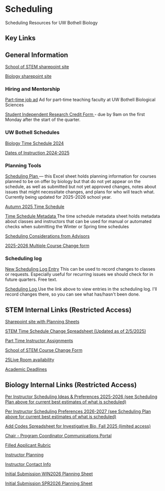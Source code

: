 
# Scheduling
Scheduling Resources for UW Bothell Biology

## Key Links

## General Information

<a href="https://uwnetid.sharepoint.com/sites/uwbschoolofstem" target="_blank" rel="noopener noreferrer"> School of STEM sharepoint site </a>

<a href="https://uwnetid.sharepoint.com/sites/uwbschoolofstem/biologicalsciences/SitePages/Home(1).aspx" target="_blank" rel="noopener noreferrer"> Biology sharepoint site</a>

### Hiring and Mentorship
<a href="https://ap.washington.edu/ahr/position-details/?job_id=138348" target="_blank" rel="noopener noreferrer"> Part-time job ad</a>
Ad for part-time teaching faculty at UW Bothell Biological Sciences 

<a href="https://forms.office.com/Pages/ResponsePage.aspx?id=W9229i_wGkSZoBYqxQYL0kAzzCPvdqBIjAqzo6QJ4EhUNzBTOEVJOUlTODhSVUNXQTg3MTU0V0QyRi4u"> Student Independent Research Credit Form </a> - due by 9am on the first Monday after the start of the quarter.

### UW Bothell Schedules
<a href="https://www.washington.edu/students/timeschd/B/AUT2024/bbio.html" target="_blank" rel="noopener noreferrer"> Biology Time Schedule 2024 </a>

<a href="https://www.uwb.edu/academic-calendar/2024-2025-calendars/dates-of-instruction-2024-2025" target="_blank" rel="noopener noreferrer"> Dates of Instruction 2024-2025 </a>

### Planning Tools

<a href="https://docs.google.com/spreadsheets/d/1vit15cTAab0oFcXShCKY8sVbGLPYlcaVBbu3MyhQ1NU/edit?gid=149408979#gid=149408979" target="_blank" rel="noopener noreferrer"> Scheduling Plan </a> — this Excel sheet holds planning information for courses planned to be on offer by biology but that do not yet appear on the schedule, as well as submitted but not yet approved changes, notes about issues that might necessitate changes, and plans for who will teach what. Currently being updated for 2025-2026 school year.

<a href="https://uwnetid.sharepoint.com/:x:/r/sites/og_stem_time_schedule/_layouts/15/Doc.aspx?sourcedoc=%7B1e131458-660c-44f3-a8ca-e4f92a9d8afd%7D&action=edit&wdenableroaming=1&wdfr=1&wdlcid=en-US&wdorigin=ItemsView&wdhostclicktime=1737764017779&wdredirectionreason=Force_SingleStepBoot&wdinitialsession=b0127d99-1cf6-e397-2998-6dbc03f3f82d&wdrldsc=2&wdrldc=1&wdrldr=ContinueInExcel" target="_blank" rel="noopener noreferrer"> Autumn 2025 Time Schedule </a>

<a href="https://docs.google.com/spreadsheets/d/1uIv9RwFkafwDJm-eblw2n1BDx5AhW50MxXAIyAPpeTA/edit?usp=sharing" target="_blank" rel="noopener noreferrer"> Time Schedule Metadata </a>
The time schedule metadata sheet holds metadata about classes and instructors that can be used for manual or automated checks when submitting the Winter or Spring time schedules

<a href="https://uwnetid.sharepoint.com/:w:/r/sites/og_stem_time_schedule/_layouts/15/Doc.aspx?sourcedoc=%7BA88C8C1A-4912-491F-A79D-A0E204F01B3E%7D&file=Considerations%20for%20Time%20Scheduling%20Planning_1.docx&action=default&mobileredirect=true">Scheduling Considerations from Advisors</a>

<a href="https://uwnetid.sharepoint.com/:x:/r/sites/og_stem_time_schedule/_layouts/15/Doc.aspx?sourcedoc=%7BE6959AB0-58E2-4026-8ECF-2A63E7BB822C%7D&file=TS%20Multiple%20Upload%20Form_Download_2025.xlsx&action=default&mobileredirect=true">2025-2026 Multiple Course Change form </a>

### Scheduling log

<a href="https://forms.gle/zxasyCXRXKxffx3c9" target="_blank" rel="noopener noreferrer"> New Scheduling Log Entry</a>
This can be used to record changes to classes or requests. Especially useful for recurring issues we should check for in future quarters. Free text.

<a href="https://docs.google.com/spreadsheets/d/1Ue2ju4bGIrp-gsZVByhaozGD4e4eqsDugyClNIDsm9o/edit?usp=sharing" target="_blank" rel="noopener noreferrer"> Scheduling Log </a>
Use the link above to view entries in the scheduling log. I'll record changes there, so you can see what has/hasn't been done.

## STEM Internal Links (Restricted Access)

<a href="https://uwnetid.sharepoint.com/sites/og_stem_time_schedule/Shared%20Documents/Forms/AllItems.aspx?csf=1&web=1&e=KUblng&CID=0fe562d5%2Da5dc%2D4f1f%2Dac71%2D3281087fecfc&FolderCTID=0x0120005D4DFD8230F1444FBFCBB13118EA0BFA&id=%2Fsites%2Fog%5Fstem%5Ftime%5Fschedule%2FShared%20Documents%2FPlanning%20tools%2FAY%202026%2D27"> Sharepoint site with Planning Sheets </a>

<a href="https://uwnetid.sharepoint.com/:x:/r/sites/og_stem_time_schedule/Shared%20Documents/Planning%20tools/AY%202025-26/STEM%20Planning%20Tool_Autumn25.xlsx?d=w1e131458660c44f3a8cae4f92a9d8afd&csf=1&web=1&e=7FglAg" target="_blank" rel="noopener noreferrer"> STEM Time Schedule Change Spreadsheet (Updated as of 2/5/2025)</a>

<a href="https://uwnetid-my.sharepoint.com/:x:/r/personal/stemadm_uw_edu/_layouts/15/Doc.aspx?sourcedoc=%7B811F2CCA-0115-4349-BB7F-D576938A48E2%7D&file=AY25-26%20PT%20Assignments.xlsx&action=default&mobileredirect=true"> Part Time Instructor Assignments </a>

<a href="https://forms.office.com/Pages/ResponsePage.aspx?id=W9229i_wGkSZoBYqxQYL0h9UBx13xapHuqmsVDYDNcRUQjAzM0MwQjBXS1ZFM1hKWUZNV1ZDRFM4MSQlQCN0PWcu" target="_blank" rel="noopener noreferrer"> School of STEM Course Change Form </a>

<a href = "https://25live.collegenet.com/pro/washington#!/home/availability" target="_blank" rel="noopener noreferrer"> 25Live Room availability </a>

<a href = "https://uwnetid.sharepoint.com/:x:/r/sites/uwbschoolofstem/personnel/_layouts/15/Doc.aspx?sourcedoc=%7BED363BB3-33B5-4CDE-BC2F-0234949D85F8%7D&file=AY25-26%20STEM%20Academic%20Process%20Deadline.xlsx&nav=MTVfezkzQjhDOTRELUY5QjMtNDYzNC1BMDBELUYyQjdGOUM3MjM5Mn0&action=default&mobileredirect=true"> Academic Deadlines </a>

## Biology Internal Links (Restricted Access)

<a href = "https://docs.google.com/spreadsheets/d/18Zpn9Uf1z49Wxad0wRWXIosw6DsrMk_FSuJA2qelaX0/edit?gid=0#gid=0"> Per Instructor Scheduling Ideas & Preferences 2025-2026 (see Scheduling Plan above for current best estimates of what is scheduled) </a>

<a href = "https://docs.google.com/spreadsheets/d/18Zpn9Uf1z49Wxad0wRWXIosw6DsrMk_FSuJA2qelaX0/edit?gid=0#gid=0"> Per Instructor Scheduling Preferences 2026-2027 (see Scheduling Plan above for current best estimates of what is scheduled) </a>

<a href="https://docs.google.com/spreadsheets/d/163cp-t_aZki2AjwBvmK6k4FfTvNb-RyAdpLwA7E_5M8/edit?gid=1543553355#gid=1543553355"> Add Codes Spreadsheet for Investigative Bio, Fall 2025 (limited access)</a>

<a href="https://docs.google.com/document/d/1de8lnNOO6cf8oQAyPV1XHJZQvTVOXPQsxeEnwJZ6Hog/edit?usp=sharing" target="_blank" rel="noopener noreferrer"> Chair - Program Coordinator Communications Portal </a>

<a href="https://docs.google.com/spreadsheets/d/1Z56N55ZOaN0QMOWFeGucr1zAWYr17CxXfKa-GKFyn8Q/edit?gid=300482433#gid=300482433" target="_blank" rel="noopener noreferrer"> Filled Applicant Rubric</a>

<a href="https://docs.google.com/spreadsheets/d/1Z56N55ZOaN0QMOWFeGucr1zAWYr17CxXfKa-GKFyn8Q/edit?gid=300482433#gid=300482433" target="_blank" rel="noopener noreferrer"> Instructor Planning </a>

<a href="https://docs.google.com/spreadsheets/d/1HDVDuCnEZ104fPc2Z3jCxAvNh9LnFVR1OvMknUFjiQA/edit?gid=0#gid=0" target="_blank" rel="noopener noreferrer">Instructor Contact Info </a>

<a href = "https://www.dropbox.com/scl/fi/yupyec12xjd19uoj7ud16/STEM_Planning_Tool_Winter26_Initial_Submission_r1.csv?rlkey=q1q00hulaox5j806ab2rjslqn&dl=0"> Initial Submission WIN2026 Planning Sheet </a>





<a href = "https://www.dropbox.com/scl/fi/lygo7w9iqgslqqvdz0fh1/STEM-Planning-Tool_Spring26.xlsx?rlkey=h8c0yv65vqbm6eplsoz96cpeo&dl=0"> Initial Submission SPR2026 Planning Sheet </a>




